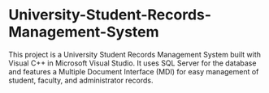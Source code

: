 # University-Student-Records-Management-System
This project is a University Student Records Management System built with Visual C++ in Microsoft Visual Studio. It uses SQL Server for the database and features a Multiple Document Interface (MDI) for easy management of student, faculty, and administrator records.

